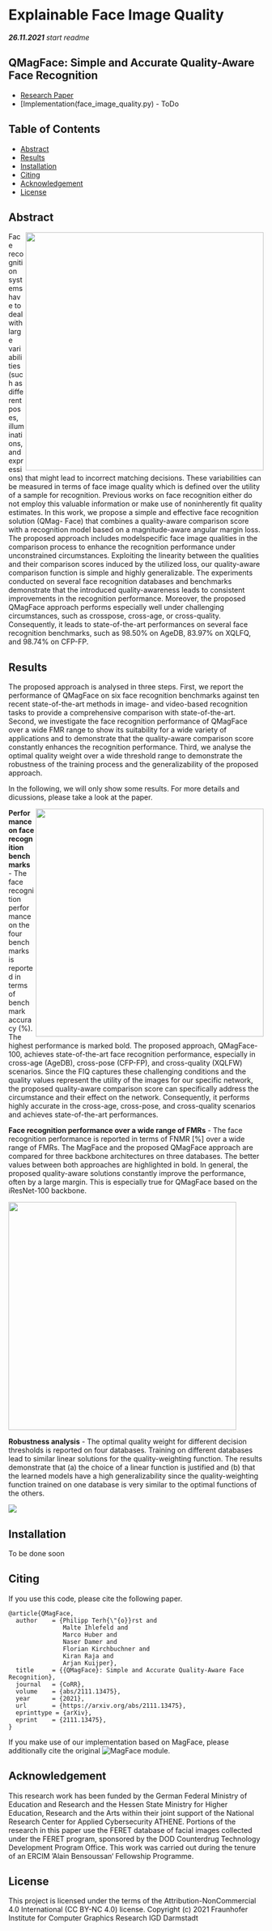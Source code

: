 # Explainable Face Image Quality

***26.11.2021*** _start readme_


## QMagFace: Simple and Accurate Quality-Aware Face Recognition

* [Research Paper](https://arxiv.org/abs/2111.13475)
* [Implementation(face_image_quality.py) - ToDo



## Table of Contents 

- [Abstract](#abstract)
- [Results](#results)
- [Installation](#installation)
- [Citing](#citing)
- [Acknowledgement](#acknowledgement)
- [License](#license)

## Abstract

<img src="visualization with explanation.png" height="470" align="right">

Face recognition systems have to deal with large variabilities (such as different poses, illuminations, and expressions) that might lead to incorrect matching decisions. These variabilities can be measured in terms of face image quality which is defined over the utility of a sample for recognition. Previous works on face recognition either do not employ this valuable information or make use of noninherently fit quality estimates. In this work, we propose a simple and effective face recognition solution (QMag- Face) that combines a quality-aware comparison score with a recognition model based on a magnitude-aware angular margin loss. The proposed approach includes modelspecific face image qualities in the comparison process to enhance the recognition performance under unconstrained circumstances. Exploiting the linearity between the qualities and their comparison scores induced by the utilized loss, our quality-aware comparison function is simple and highly generalizable. The experiments conducted on several face recognition databases and benchmarks demonstrate that the introduced quality-awareness leads to consistent improvements in the recognition performance. Moreover, the proposed QMagFace approach performs especially well under challenging circumstances, such as crosspose, cross-age, or cross-quality. Consequently, it leads to state-of-the-art performances on several face recognition benchmarks, such as 98.50% on AgeDB, 83.97% on XQLFQ, and 98.74% on CFP-FP.





## Results

The proposed approach is analysed in three steps. 
First, we report the performance of QMagFace on six face recognition benchmarks against ten recent state-of-the-art methods in image- and video-based recognition tasks to provide a comprehensive comparison with state-of-the-art. 
Second, we investigate the face recognition performance of QMagFace over a wide FMR range to show its suitability for a wide variety of applications and to demonstrate that the quality-aware comparison score constantly enhances the recognition performance. 
Third, we analyse the optimal quality weight over a wide threshold range to demonstrate the robustness of the training process and the generalizability of the proposed approach.

In the following, we will only show some results. For more details and dicussions, please take a look at the paper.

<img src="Table_Benchmarks.png " height = "450" align = "right" > 

**Performance on face recognition benchmarks** - The face recognition performance on the four benchmarks is reported in terms of benchmark accuracy (%). The
highest performance is marked bold. The proposed approach, QMagFace-100, achieves state-of-the-art face recognition performance, especially in cross-age (AgeDB), cross-pose (CFP-FP), and cross-quality (XQLFW) scenarios.
Since the FIQ captures these challenging conditions and the quality values represent the utility of the images for our specific network, the proposed quality-aware comparison score can specifically address the circumstance and their effect on the network. 
Consequently, it performs highly accurate in the cross-age, cross-pose, and cross-quality scenarios and achieves state-of-the-art performances.



**Face recognition performance over a wide range of FMRs** - The face recognition performance is reported in terms of FNMR [%] over a wide range of FMRs. The MagFace and the proposed QMagFace approach are compared for three backbone architectures on three databases. The better values between both approaches are highlighted in
bold. In general, the proposed quality-aware solutions constantly improve the performance, often by a large margin. This is especially true for QMagFace based on the iResNet-100 backbone.

<img src="Table_QualityAwareness.png" height = "450" > 

**Robustness analysis** - The optimal quality weight for different decision thresholds is reported on four databases. 
Training on different databases lead to similar linear solutions for the quality-weighting function. The results demonstrate that (a) the choice of a linear function
is justified and (b) that the learned models have a high generalizability since the quality-weighting function trained on one database is very
similar to the optimal functions of the others.

<img src="OptimalQualityFunctions.png"  > 


## Installation
To be done soon




## Citing

If you use this code, please cite the following paper.

```
@article{QMagFace,
  author    = {Philipp Terh{\"{o}}rst and
               Malte Ihlefeld and
               Marco Huber and
               Naser Damer and
               Florian Kirchbuchner and
               Kiran Raja and
               Arjan Kuijper},
  title     = {{QMagFace}: Simple and Accurate Quality-Aware Face Recognition},
  journal   = {CoRR},
  volume    = {abs/2111.13475},
  year      = {2021},
  url       = {https://arxiv.org/abs/2111.13475},
  eprinttype = {arXiv},
  eprint    = {2111.13475},
}
```

If you make use of our implementation based on MagFace, please additionally cite the original ![MagFace module](https://github.com/IrvingMeng/MagFace).

## Acknowledgement

This research work has been funded by the German Federal Ministry of Education and Research and the Hessen State Ministry for Higher Education, Research and the Arts within their joint support of the National Research Center for Applied Cybersecurity ATHENE.
Portions of the research in this paper use the FERET database of facial images collected under the FERET program, sponsored by the DOD Counterdrug Technology Development Program Office.
This work was carried out during the tenure of an ERCIM ’Alain Bensoussan‘ Fellowship Programme.

## License 

This project is licensed under the terms of the Attribution-NonCommercial 4.0 International (CC BY-NC 4.0) license.
Copyright (c) 2021 Fraunhofer Institute for Computer Graphics Research IGD Darmstadt

